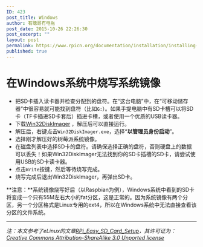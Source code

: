 ```yaml
---
ID: 423
post_title: Windows
author: 有聰哥冇甩拖
post_date: 2015-10-26 22:26:30
post_excerpt: ""
layout: post
permalink: https://www.rpicn.org/documentation/installation/installing-images/windows-md/
published: true
---
```

# 在Windows系统中烧写系统镜像

- 把SD卡插入读卡器并检查分配到的盘符。在“这台电脑”中，在“可移动储存器”中很容易就可能找到盘符（比如`G:`）。如果手提电脑中有SD卡槽可以将SD卡（TF卡插进SD卡套后）插进卡槽，或者使用一个优质的USB读卡器。
- 下载<a href="http://sourceforge.net/projects/win32diskimager/" target="_blank">Win32DiskImager</a> ，解压后可以直接运行。
- 解压后，右键点击`Win32DiskImager.exe`，选择“**以管理员身份启动**”。
- 选择刚才解压好的树莓派系统镜像。
- 在磁盘列表中选择SD卡的盘符。请确保选择正确的盘符，否则硬盘上的数据可以丢失！如果Win32DiskImager无法找到你的SD卡插槽的SD卡，请尝试使用USB的SD卡读卡器。
- 点击`Write`按键，然后等待烧写完成。
- 烧写完成后退出Win32DiskImager，再弹出SD卡。

**注意：**系统镜像烧写好后（以Raspbian为例），Windows系统中看到的SD卡将变成一个只有55M左右大小的fat分区，这是正常的。因为系统镜像有两个分区，另一个分区格式是Linux专用的ext4，所以在Windows系统中无法直接查看该分区的文件系统。

---

*注：本文参考了eLinux的文章[RPi_Easy_SD_Card_Setup](http://elinux.org/RPi_Easy_SD_Card_Setup)，其许可证为： [Creative Commons Attribution-ShareAlike 3.0 Unported license](http://creativecommons.org/licenses/by-sa/3.0/)*
